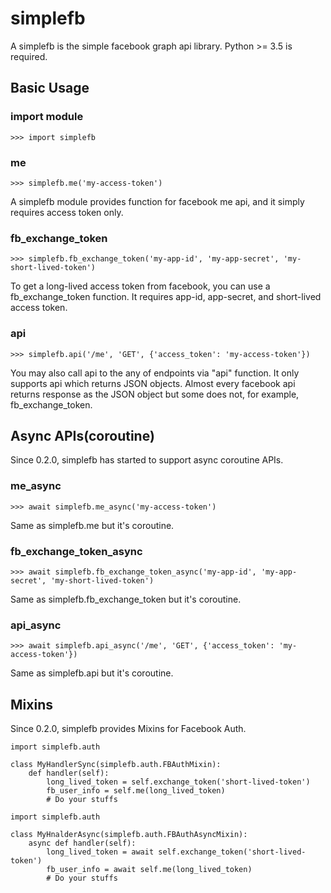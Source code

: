 # simplefb
A simplefb is the simple facebook graph api library. Python >= 3.5 is required.

## Basic Usage

### import module
    >>> import simplefb

### me
    >>> simplefb.me('my-access-token')
A simplefb module provides function for facebook me api, and it simply requires access token only.

### fb_exchange_token
    >>> simplefb.fb_exchange_token('my-app-id', 'my-app-secret', 'my-short-lived-token')
To get a long-lived access token from facebook, you can use a fb_exchange_token function. It requires app-id, app-secret, and short-lived access token.

### api
    >>> simplefb.api('/me', 'GET', {'access_token': 'my-access-token'})
You may also call api to the any of endpoints via "api" function.
It only supports api which returns JSON objects. Almost every facebook api returns response as the JSON object but some does not, for example, fb_exchange_token.


## Async APIs(coroutine)
Since 0.2.0, simplefb has started to support async coroutine APIs.

### me_async
    >>> await simplefb.me_async('my-access-token')
Same as simplefb.me but it's coroutine.

### fb_exchange_token_async
    >>> await simplefb.fb_exchange_token_async('my-app-id', 'my-app-secret', 'my-short-lived-token')
Same as simplefb.fb_exchange_token but it's coroutine.

### api_async
    >>> await simplefb.api_async('/me', 'GET', {'access_token': 'my-access-token'})
Same as simplefb.api but it's coroutine.

## Mixins
Since 0.2.0, simplefb provides Mixins for Facebook Auth.

```
import simplefb.auth

class MyHandlerSync(simplefb.auth.FBAuthMixin):
    def handler(self):
        long_lived_token = self.exchange_token('short-lived-token')
        fb_user_info = self.me(long_lived_token)
        # Do your stuffs
```

```
import simplefb.auth

class MyHnalderAsync(simplefb.auth.FBAuthAsyncMixin):
    async def handler(self):
        long_lived_token = await self.exchange_token('short-lived-token')
        fb_user_info = await self.me(long_lived_token)
        # Do your stuffs
```
